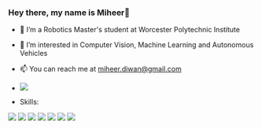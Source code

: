 ### Hey there, my name is Miheer👋

- 🌱 I’m a Robotics Master's student at Worcester Polytechnic Institute
  
- 🔭 I’m interested in Computer Vision, Machine Learning and Autonomous Vehicles
  
- 📫 You can reach me at miheer.diwan@gmail.com
  
- <a href=" https://www.linkedin.com/in/miheer-diwan/"><img src="https://img.shields.io/badge/LinkedIn-0077B5?style=for-the-badge&logo=linkedin&logoColor=white"></a>


- Skills:
  
<img src="https://img.shields.io/badge/Python-3776AB?style=for-the-badge&logo=python&logoColor=white"> <img src="https://img.shields.io/badge/C%2B%2B-00599C?style=for-the-badge&logo=c%2B%2B&logoColor=white"> <img src="https://img.shields.io/badge/PyTorch-EE4C2C?style=for-the-badge&logo=PyTorch&logoColor=white"> <img src="https://img.shields.io/badge/Numpy-777BB4?style=for-the-badge&logo=numpy&logoColor=white"> <img src="https://img.shields.io/badge/scikit_learn-F7931E?style=for-the-badge&logo=scikit-learn&logoColor=white"> <img src="https://img.shields.io/badge/OpenCV-27338e?style=for-the-badge&logo=OpenCV&logoColor=white"> <img src="https://img.shields.io/badge/ROS-22314E?style=for-the-badge&logo=ROS&logoColor=white"> 


<!--
**miheer-diwan/miheer-diwan** is a ✨ _special_ ✨ repository because its `README.md` (this file) appears on your GitHub profile.

Here are some ideas to get you started:

- 🔭 I’m interested in Robotics, Computer Vision and Machine Learning
- 🌱 I’m a Robotics Master's student at Worcester Polytechnic Institute
- 📫 You can reach me at miheer.diwan@gmail.com

-->
